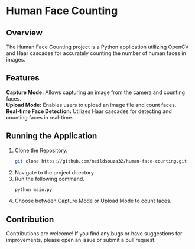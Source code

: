 # Human Face Counting

## Overview
The Human Face Counting project is a Python application utilizing OpenCV and Haar cascades for accurately counting the number of human faces in images.

## Features
**Capture Mode:** Allows capturing an image from the camera and counting faces.</br>
**Upload Mode:** Enables users to upload an image file and count faces.</br>
**Real-time Face Detection:** Utilizes Haar cascades for detecting and counting faces in real-time.</br>

## Running the Application

1. Clone the Repository.
   ```bash
   git clone https://github.com/neildsouza32/human-face-counting.git
   ```
2. Navigate to the project directory.
3. Run the following command.
   ```bash
   python main.py
   ```
4. Choose between Capture Mode or Upload Mode to count faces.

## Contribution
Contributions are welcome! If you find any bugs or have suggestions for improvements, please open an issue or submit a pull request.
